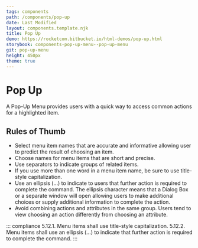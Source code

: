 ```yaml
---
tags: components
path: /components/pop-up
date: Last Modified
layout: components.template.njk
title: Pop Up
demo: https://rocketcom.bitbucket.io/html-demos/pop-up.html
storybook: components-pop-up-menu--pop-up-menu
git: pop-up-menu
height: 450px
theme: true
---
```


# Pop Up

A Pop-Up Menu provides users with a quick way to access common actions for a highlighted item.

## Rules of Thumb

- Select menu item names that are accurate and informative allowing user to predict the result of choosing an item.
- Choose names for menu items that are short and precise.
- Use separators to indicate groups of related items.
- If you use more than one word in a menu item name, be sure to use title-style capitalization.
- Use an ellipsis (…) to indicate to users that further action is required to complete the command. The ellipsis character means that a Dialog Box or a separate window will open allowing users to make additional choices or supply additional information to complete the action.
- Avoid combining actions and attributes in the same group. Users tend to view choosing an action differently from choosing an attribute.

::: compliance
		5.12.1. Menu items shall use title-style capitalization.
		5.12.2. Menu items shall use an ellipsis (…) to indicate that further action is required to complete the command.
:::